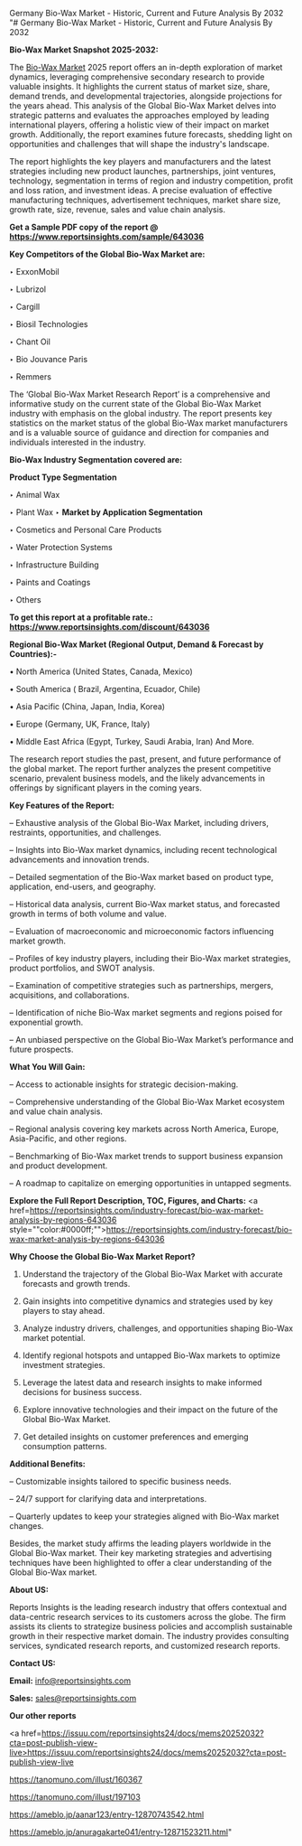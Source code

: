 Germany Bio-Wax Market - Historic, Current and Future Analysis By 2032
"# Germany Bio-Wax Market - Historic, Current and Future Analysis By 2032

<strong>Bio-Wax Market Snapshot 2025-2032:</strong>

The <a href=https://www.reportsinsights.com/sample/643036>Bio-Wax Market</a> 2025 report offers an in-depth exploration of market dynamics, leveraging comprehensive secondary research to provide valuable insights. It highlights the current status of market size, share, demand trends, and developmental trajectories, alongside projections for the years ahead. This analysis of the Global Bio-Wax Market delves into strategic patterns and evaluates the approaches employed by leading international players, offering a holistic view of their impact on market growth. Additionally, the report examines future forecasts, shedding light on opportunities and challenges that will shape the industry's landscape.

The report highlights the key players and manufacturers and the latest strategies including new product launches, partnerships, joint ventures, technology, segmentation in terms of region and industry competition, profit and loss ration, and investment ideas. A precise evaluation of effective manufacturing techniques, advertisement techniques, market share size, growth rate, size, revenue, sales and value chain analysis.

<strong>Get a Sample PDF copy of the report @ <a href=https://www.reportsinsights.com/sample/643036 style=color:#0000ff;>https://www.reportsinsights.com/sample/643036</a></strong>

<strong>Key Competitors of the Global Bio-Wax Market are:</strong>

‣ ExxonMobil

‣ Lubrizol

‣ Cargill

‣ Biosil Technologies

‣ Chant Oil

‣ Bio Jouvance Paris

‣ Remmers

The ‘Global Bio-Wax Market Research Report’ is a comprehensive and informative study on the current state of the Global Bio-Wax Market industry with emphasis on the global industry. The report presents key statistics on the market status of the global Bio-Wax market manufacturers and is a valuable source of guidance and direction for companies and individuals interested in the industry.

<strong>Bio-Wax Industry Segmentation covered are:</strong>

<strong>Product Type Segmentation</strong>

‣ Animal Wax

‣ Plant Wax
‣ 
<strong>Market by Application Segmentation</strong>

‣ Cosmetics and Personal Care Products

‣ Water Protection Systems

‣ Infrastructure Building

‣ Paints and Coatings

‣ Others

<strong>To get this report at a profitable rate.: <a href=https://www.reportsinsights.com/discount/643036 style=color:#0000ff;>https://www.reportsinsights.com/discount/643036</a></strong>

<strong>Regional Bio-Wax Market (Regional Output, Demand &amp; Forecast by Countries):-</strong>

• North America (United States, Canada, Mexico)

• South America ( Brazil, Argentina, Ecuador, Chile)

• Asia Pacific (China, Japan, India, Korea)

• Europe (Germany, UK, France, Italy)

• Middle East Africa (Egypt, Turkey, Saudi Arabia, Iran) And More.

The research report studies the past, present, and future performance of the global market. The report further analyzes the present competitive scenario, prevalent business models, and the likely advancements in offerings by significant players in the coming years.

<strong>Key Features of the Report:</strong>

– Exhaustive analysis of the Global Bio-Wax Market, including drivers, restraints, opportunities, and challenges.

– Insights into Bio-Wax market dynamics, including recent technological advancements and innovation trends.

– Detailed segmentation of the Bio-Wax market based on product type, application, end-users, and geography.

– Historical data analysis, current Bio-Wax market status, and forecasted growth in terms of both volume and value.

– Evaluation of macroeconomic and microeconomic factors influencing market growth.

– Profiles of key industry players, including their Bio-Wax market strategies, product portfolios, and SWOT analysis.

– Examination of competitive strategies such as partnerships, mergers, acquisitions, and collaborations.

– Identification of niche Bio-Wax market segments and regions poised for exponential growth.

– An unbiased perspective on the Global Bio-Wax Market’s performance and future prospects.

<strong>What You Will Gain:</strong>

– Access to actionable insights for strategic decision-making.

– Comprehensive understanding of the Global Bio-Wax Market ecosystem and value chain analysis.

– Regional analysis covering key markets across North America, Europe, Asia-Pacific, and other regions.

– Benchmarking of Bio-Wax market trends to support business expansion and product development.

– A roadmap to capitalize on emerging opportunities in untapped segments.

<strong>Explore the Full Report Description, TOC, Figures, and Charts:</strong>
<a href=https://reportsinsights.com/industry-forecast/bio-wax-market-analysis-by-regions-643036 style=""color:#0000ff;"">https://reportsinsights.com/industry-forecast/bio-wax-market-analysis-by-regions-643036</a>

<strong>Why Choose the Global Bio-Wax Market Report?</strong>

1. Understand the trajectory of the Global Bio-Wax Market with accurate forecasts and growth trends.

2. Gain insights into competitive dynamics and strategies used by key players to stay ahead.

3. Analyze industry drivers, challenges, and opportunities shaping Bio-Wax market potential.

4. Identify regional hotspots and untapped Bio-Wax markets to optimize investment strategies.

5. Leverage the latest data and research insights to make informed decisions for business success.

6. Explore innovative technologies and their impact on the future of the Global Bio-Wax Market.

7. Get detailed insights on customer preferences and emerging consumption patterns.

<strong>Additional Benefits:</strong>

– Customizable insights tailored to specific business needs.

– 24/7 support for clarifying data and interpretations.

– Quarterly updates to keep your strategies aligned with Bio-Wax market changes.

Besides, the market study affirms the leading players worldwide in the Global Bio-Wax market. Their key marketing strategies and advertising techniques have been highlighted to offer a clear understanding of the Global Bio-Wax market.

<strong><strong>About US</strong>:</strong>

Reports Insights is the leading research industry that offers contextual and data-centric research services to its customers across the globe. The firm assists its clients to strategize business policies and accomplish sustainable growth in their respective market domain. The industry provides consulting services, syndicated research reports, and customized research reports.

<strong>Contact US:</strong>

<p class=><b>Email:</b> <a href=mailto:info@reportsinsights.com>info@reportsinsights.com</a></p>
<p class=><b>Sales:</b> <a href=mailto:sales@reportsinsights.com>sales@reportsinsights.com</a></p>

<strong>Our other reports</strong>

<a href=https://issuu.com/reportsinsights24/docs/mems20252032?cta=post-publish-view-live>https://issuu.com/reportsinsights24/docs/mems20252032?cta=post-publish-view-live</a>

<a href=https://tanomuno.com/illust/160367>https://tanomuno.com/illust/160367</a>

<a href=https://tanomuno.com/illust/197103>https://tanomuno.com/illust/197103</a>

<a href=https://ameblo.jp/aanar123/entry-12870743542.html>https://ameblo.jp/aanar123/entry-12870743542.html</a>

<a href=https://ameblo.jp/anuragakarte041/entry-12871523211.html>https://ameblo.jp/anuragakarte041/entry-12871523211.html</a>"
